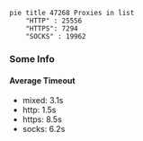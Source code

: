 
```mermaid
pie title 47268 Proxies in list
    "HTTP" : 25556
    "HTTPS": 7294
    "SOCKS" : 19962
```

### Some Info
#### Average Timeout

- mixed: 3.1s
- http: 1.5s
- https: 8.5s
- socks: 6.2s